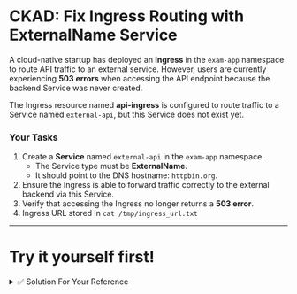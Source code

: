 # CKAD: Fix Ingress Routing with ExternalName Service

A cloud-native startup has deployed an **Ingress** in the `exam-app` namespace to route API traffic to an external service. However, users are currently experiencing **503 errors** when accessing the API endpoint because the backend Service was never created.

The Ingress resource named **api-ingress** is configured to route traffic to a Service named `external-api`, but this Service does not exist yet.

### Your Tasks

1. Create a **Service** named `external-api` in the `exam-app` namespace.
   - The Service type must be **ExternalName**.
   - It should point to the DNS hostname: `httpbin.org`.
2. Ensure the Ingress is able to forward traffic correctly to the external backend via this Service.
3. Verify that accessing the Ingress no longer returns a **503 error**.
4. Ingress URL stored in `cat /tmp/ingress_url.txt`

---

# Try it yourself first!

<details><summary>✅ Solution For Your Reference</summary>

```bash
# Method 1: Using kubectl create command (Quick!)
kubectl -n exam-app create service externalname external-api --external-name httpbin.org

# Method 2: Using YAML
cat <<EOF | kubectl apply -f -
apiVersion: v1
kind: Service
metadata:
  name: external-api
  namespace: exam-app
spec:
  type: ExternalName
  externalName: httpbin.org
EOF

# Verify the Service was created
kubectl -n exam-app get svc external-api
kubectl -n exam-app describe svc external-api

# Test the Ingress endpoint (should work now!)
INGRESS_URL=$(cat /tmp/ingress_url.txt)
curl -i ${INGRESS_URL}get

# You should see a 200 OK response from httpbin.org
# The response will contain JSON data about the request
```

**Expected behavior after creating the Service**:
- The Ingress will successfully route traffic to httpbin.org
- You'll receive a 200 OK response instead of 503
- The response body will contain JSON data from httpbin.org

</details>
